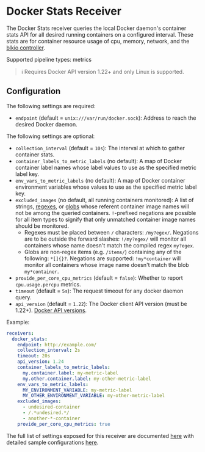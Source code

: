 # Docker Stats Receiver

The Docker Stats receiver queries the local Docker daemon's container stats API for
all desired running containers on a configured interval.  These stats are for container
resource usage of cpu, memory, network, and the
[blkio controller](https://www.kernel.org/doc/Documentation/cgroup-v1/blkio-controller.txt).

Supported pipeline types: metrics

> :information_source: Requires Docker API version 1.22+ and only Linux is supported.

## Configuration

The following settings are required:

- `endpoint` (default = `unix:///var/run/docker.sock`): Address to reach the desired Docker daemon.

The following settings are optional:

- `collection_interval` (default = `10s`): The interval at which to gather container stats.
- `container_labels_to_metric_labels` (no default): A map of Docker container label names whose label values to use
as the specified metric label key.
- `env_vars_to_metric_labels` (no default): A map of Docker container environment variables whose values to use
as the specified metric label key.
- `excluded_images` (no default, all running containers monitored): A list of strings,
[regexes](https://golang.org/pkg/regexp/), or [globs](https://github.com/gobwas/glob) whose referent container image
names will not be among the queried containers. `!`-prefixed negations are possible for all item types to signify that
only unmatched container image names should be monitored.
    - Regexes must be placed between `/` characters: `/my?egex/`.  Negations are to be outside the forward slashes:
    `!/my?egex/` will monitor all containers whose name doesn't match the compiled regex `my?egex`.
    - Globs are non-regex items (e.g. `/items/`) containing any of the following: `*[]{}?`.  Negations are supported:
    `!my*container` will monitor all containers whose image name doesn't match the blob `my*container`.
- `provide_per_core_cpu_metrics` (default = `false`): Whether to report `cpu.usage.percpu` metrics.
- `timeout` (default = `5s`): The request timeout for any docker daemon query.
- `api_version` (default = `1.22`): The Docker client API version (must be 1.22+). [Docker API versions](https://docs.docker.com/engine/api/).

Example:

```yaml
receivers:
  docker_stats:
    endpoint: http://example.com/
    collection_interval: 2s
    timeout: 20s
    api_version: 1.24
    container_labels_to_metric_labels:
      my.container.label: my-metric-label
      my.other.container.label: my-other-metric-label
    env_vars_to_metric_labels:
      MY_ENVIRONMENT_VARIABLE: my-metric-label
      MY_OTHER_ENVIRONMENT_VARIABLE: my-other-metric-label
    excluded_images:
      - undesired-container
      - /.*undesired.*/
      - another-*-container
    provide_per_core_cpu_metrics: true
```

The full list of settings exposed for this receiver are documented [here](./config.go)
with detailed sample configurations [here](./testdata/config.yaml).
